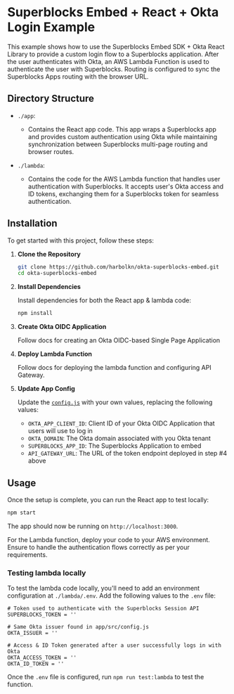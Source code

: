 # Superblocks Embed + React + Okta Login Example

This example shows how to use the Superblocks Embed SDK + Okta React Library to provide a custom login flow to a Superblocks application. After the user authenticates with Okta, an AWS Lambda Function is used to authenticate the user with Superblocks. Routing is configured to sync the Superblocks Apps routing with the browser URL.

## Directory Structure

- `./app`:

  - Contains the React app code. This app wraps a Superblocks app and provides custom authentication using Okta while maintaining synchronization between Superblocks multi-page routing and browser routes.

- `./lambda`:
  - Contains the code for the AWS Lambda function that handles user authentication with Superblocks. It accepts user's Okta access and ID tokens, exchanging them for a Superblocks token for seamless authentication.

## Installation

To get started with this project, follow these steps:

1. **Clone the Repository**

   ```bash
   git clone https://github.com/harbolkn/okta-superblocks-embed.git
   cd okta-superblocks-embed
   ```

2. **Install Dependencies**

   Install dependencies for both the React app & lambda code:

   ```bash
   npm install
   ```

3. **Create Okta OIDC Application**

   Follow docs for creating an Okta OIDC-based Single Page Application

4. **Deploy Lambda Function**

   Follow docs for deploying the lambda function and configuring API Gateway.

5. **Update App Config**

   Update the [`config.js`](app/src/config.js) with your own values, replacing the following values:

   - `OKTA_APP_CLIENT_ID`: Client ID of your Okta OIDC Application that users will use to log in
   - `OKTA_DOMAIN`: The Okta domain associated with you Okta tenant
   - `SUPERBLOCKS_APP_ID`: The Superblocks Application to embed
   - `API_GATEWAY_URL`: The URL of the token endpoint deployed in step #4 above

## Usage

Once the setup is complete, you can run the React app to test locally:

```bash
npm start
```

The app should now be running on `http://localhost:3000`.

For the Lambda function, deploy your code to your AWS environment. Ensure to handle the authentication flows correctly as per your requirements.

### Testing lambda locally

To test the lambda code locally, you'll need to add an environment configuration at `./lambda/.env`. Add the following values to the `.env` file:

```
# Token used to authenticate with the Superblocks Session API
SUPERBLOCKS_TOKEN = ''

# Same Okta issuer found in app/src/config.js
OKTA_ISSUER = ''

# Access & ID Token generated after a user successfully logs in with Okta
OKTA_ACCESS_TOKEN = ''
OKTA_ID_TOKEN = ''
```

Once the `.env` file is configured, run `npm run test:lambda` to test the function.
